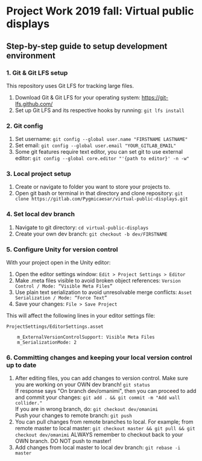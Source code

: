 # Project Work 2019 fall: Virtual public displays

## Step-by-step guide to setup development environment

### 1. Git & Git LFS setup

This repository uses Git LFS for tracking large files.

1. Download Git & Git LFS for your operating system: https://git-lfs.github.com/
2. Set up Git LFS and its respective hooks by running:
    `git lfs install`

### 2. Git config
1. Set username:
    `git config --global user.name "FIRSTNAME LASTNAME"`
2. Set email:
    `git config --global user.email "YOUR_GITLAB_EMAIL"`
2. Some git features require text editor, you can set git to use external editor:
    `git config --global core.editor "'{path to editor}' -n -w"`

### 3. Local project setup
1. Create or navigate to folder you want to store your projects to.
2. Open git bash or terminal in that directory and clone repository:
    `git clone https://gitlab.com/Pygmicaesar/virtual-public-displays.git`

### 4. Set local dev branch
1. Navigate to git directory:
    `cd virtual-public-displays`
2. Create your own dev branch:
    `git checkout -b dev/FIRSTNAME`

### 5. Configure Unity for version control
With your project open in the Unity editor:

1. Open the editor settings window:
    `Edit > Project Settings > Editor`
2. Make .meta files visible to avoid broken object references:
    `Version Control / Mode: “Visible Meta Files”`
3. Use plain text serialization to avoid unresolvable merge conflicts:
    `Asset Serialization / Mode: “Force Text”`
4. Save your changes:
    `File > Save Project`

This will affect the following lines in your editor settings file:

    ProjectSettings/EditorSettings.asset
  
        m_ExternalVersionControlSupport: Visible Meta Files
        m_SerializationMode: 2

### 6. Committing changes and keeping your local version control up to date
1. After editing files, you can add changes to version control.
    Make sure you are working on your OWN dev branch!
    `git status`<br/>
    If response says "On branch dev/omanimi", then you can proceed to add and commit your changes:
    `git add . && git commit -m "Add wall collider."`<br/>
    If you are in wrong branch, do:
    `git checkout dev/omanimi`<br/>
    Push your changes to remote branch:
    `git push`
2. You can pull changes from remote branches to local. For example; from remote master to local master:
    `git checkout master && git pull && git checkout dev/omanimi`
    ALWAYS remember to checkout back to your OWN branch. DO NOT push to master!
3. Add changes from local master to local dev branch:
    `git rebase -i master`
